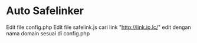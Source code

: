 Auto Safelinker
=================
Edit file config.php
Edit file safelink.js cari link "http://link.ip.lc/" edit dengan nama domain sesuai di config.php


